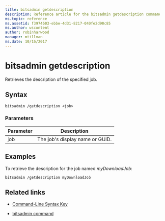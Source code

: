 ```yaml
---
title: bitsadmin getdescription
description: Reference article for the bitsadmin getdescription command, which retrieves the description of the specified job.
ms.topic: reference
ms.assetid: f3974603-ebbe-4d31-8217-040fe2d90c85
ms.author: wscontent
author: robinharwood
manager: mtillman
ms.date: 10/16/2017
---
```


# bitsadmin getdescription

Retrieves the description of the specified job.

## Syntax

```
bitsadmin /getdescription <job>
```

### Parameters

| Parameter | Description |
| -------------- | -------------- |
| job | The job's display name or GUID. |

## Examples

To retrieve the description for the job named *myDownloadJob*:

```
bitsadmin /getdescription myDownloadJob
```

## Related links

- [Command-Line Syntax Key](command-line-syntax-key.md)

- [bitsadmin command](bitsadmin.md)
